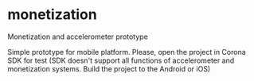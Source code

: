 # monetization
Monetization and accelerometer prototype

Simple prototype for mobile platform. Please, open the project in Corona SDK for test (SDK doesn't support all functions of accelerometer and monetization systems. Build the project to the Android or iOS)




